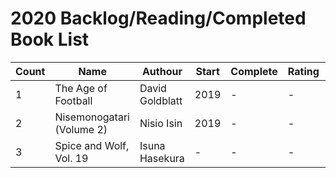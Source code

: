 # 2020 Backlog/Reading/Completed Book List

| Count | Name  | Authour | Start | Complete | Rating | Notes |
| - | - | - | - | - | - | - |
| 1 | The Age of Football | David Goldblatt | 2019 | - | - | - |
| 2 | Nisemonogatari (Volume 2) | Nisio Isin | 2019 | - | - | - |
| 3 | Spice and Wolf, Vol. 19 | Isuna Hasekura | - | - | - | - |

